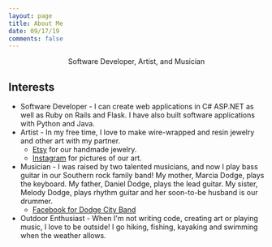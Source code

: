 ```yaml
---
layout: page
title: About Me
date: 09/17/19
comments: false
---
```

    
<center>Software Developer, Artist, and Musician</center>

## Interests
* Software Developer - I can create web applications in C# ASP.NET as well as Ruby on Rails and Flask. I have also built software applications with Python and Java.
* Artist - In my free time, I love to make wire-wrapped and resin jewelry and other art with my partner. 
    - <a href="https://www.etsy.com/shop/peacekeeperstudios/">Etsy</a> for our handmade jewelry.
    - <a href="https://www.instagram.com/peacekeeper_studios/">Instagram</a> for pictures of our art.
* Musician - I was raised by two talented musicians, and now I play bass guitar in our Southern rock family band! My mother, Marcia Dodge, plays the keyboard. My father, Daniel Dodge, plays the lead guitar. My sister, Melody Dodge, plays rhythm guitar and her soon-to-be husband is our drummer.
    - <a href="https://www.facebook.com/DodgeCityBandSOMD/">Facebook for Dodge City Band</a>
* Outdoor Enthusiast - When I'm not writing code, creating art or playing music, I love to be outside! I go hiking, fishing, kayaking and swimming when the weather allows.

